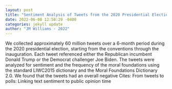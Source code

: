 ```yaml
--- 
layout: post 
title: "Sentiment Analysis of Tweets from the 2020 Presidential Election" 
date: 2022-06-08 12:58:29 -0400 
categories: jekyll update 
author: "JM Williams - 2022" 
--- 
```

We collected approximately 60 million tweets over a 6-month period during the 2020 presidential election, starting from the conventions through the inauguration. Each tweet referenced either the Republican incumbent Donald Trump or the Democrat challenger Joe Biden. The tweets were analyzed for sentiment and the frequency of the moral foundations using the standard LIWC2015 dictionary and the Moral Foundations Dictionary 2.0. We found that the tweets had an overall negative Cites: From tweets to polls: Linking text sentiment to public opinion time